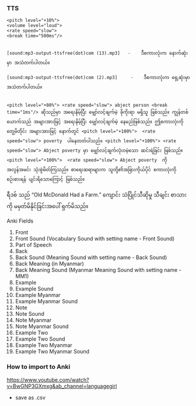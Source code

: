 ### TTS
```
<pitch level="+10%">
<volume level="loud">
<rate speed="slow">
<break time="500ms"/>


[sound:mp3-output-ttsfree(dot)com (13).mp3]   -    ဒီစကားလုံးက နောက်ဆုံးမှာ အသံတက်ပါတယ်။

[sound:mp3-output-ttsfree(dot)com (2).mp3]     -    ဒီစကားလုံးက ရှေ့ဆုံးမှာ အသံတက်ပါတယ်။ 


```
```
<pitch level="+80%"> <rate speed="slow"> abject person <break time="1ms"/> ဆိုသည်မှာ အရေးနိုမ့်ပြီး မျှော်လင့်ချက်မဲ့ ခိုကိုးရာ မရှိသူ ဖြစ်သည်။ ကျွန်တစ်ယောက်သည် အများအားဖြင့် အရေးနိုမ့်ပြီး မျှော်လင့်ချက်မဲ့ နေမည်ဖြစ်သည်။ ဤစကားလုံးကို တွေ့မိတိုင်း အများအားဖြင့် နောက်တွင် <pitch level="+100%">  <rate speed="slow"> poverty  ပါနေတတ်ပါသည်။ <pitch level="+100%"> <rate speed="slow"> Abject poverty မှာ မျှော်လင့်ချက်လုံးဝမဲ့သော ဆင်းရဲခြင်း ဖြစ်သည်။ <pitch level="+100%">  <rate speed="slow"> Abject poverty  ကို အလွန်အမင်း သုံးစွဲမိတ်ကြသည်။ စာရေးဆရာများက သူတို့၏အခြားကိုယ်ပိုင် စကားလုံးကို စဉ်းစားရန် ပျင်းရိသောကြောင့် ဖြစ်သည်။
```



ရီဒစ် သည် <lang xml:lang="en-GB"> “Old McDonald Had a Farm.”</lang> ကျောင်း သံပြိုင်သီဆိုမှု သီချင်း စာသားကို မမှတ်မိနိုင်ခြင်းအပေါ် ရှက်မိသည်။

Anki Fields

1. Front
2. Front Sound (Vocabulary Sound with setting name - Front Sound)
3. Part of Speech
4. Back
5. Back Sound (Meaning Sound with setting name - Back Sound)
6. Back Meaning (in Myanmar)
7. Back Meaning Sound (Myanmar Meaning Sound with setting name - MM1)
8. Example
9. Example Sound
10. Example Myanmar
11. Example Myanmar Sound
12. Note
13. Note Sound
14. Note Myanmar
15. Note Myanmar Sound
16. Example Two
17. Example Two Sound
18. Example Two Myanmar
19. Example Two Myanmar Sound


### How to import to Anki
https://www.youtube.com/watch?v=BwGNP3GXmxg&ab_channel=languagegirl
- save as .csv
